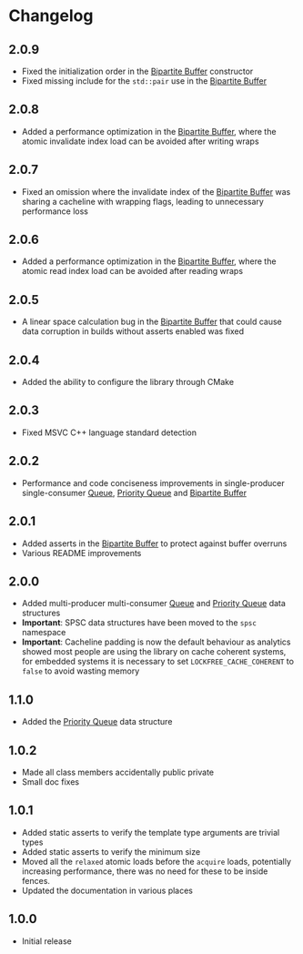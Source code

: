 # Changelog

## 2.0.9
- Fixed the initialization order in the [Bipartite Buffer](docs/spsc/bipartite_buf.md) constructor
- Fixed missing include for the `std::pair` use in the [Bipartite Buffer](docs/spsc/bipartite_buf.md)

## 2.0.8
- Added a performance optimization in the [Bipartite Buffer](docs/spsc/bipartite_buf.md), where the atomic invalidate index load can be avoided after writing wraps

## 2.0.7
- Fixed an omission where the invalidate index of the [Bipartite Buffer](docs/spsc/bipartite_buf.md) was sharing a cacheline with wrapping flags, leading to unnecessary performance loss

## 2.0.6
- Added a performance optimization in the [Bipartite Buffer](docs/spsc/bipartite_buf.md), where the atomic read index load can be avoided after reading wraps

## 2.0.5

- A linear space calculation bug in the [Bipartite Buffer](docs/spsc/bipartite_buf.md) that could cause data corruption in builds without asserts enabled was fixed

## 2.0.4

- Added the ability to configure the library through CMake

## 2.0.3

- Fixed MSVC C++ language standard detection

## 2.0.2

- Performance and code conciseness improvements in single-producer single-consumer [Queue](docs/spsc/queue.md), [Priority Queue](docs/spsc/priority_queue.md) and [Bipartite Buffer](docs/spsc/bipartite_buf.md)

## 2.0.1

- Added asserts in the [Bipartite Buffer](docs/spsc/bipartite_buf.md) to protect against buffer overruns
- Various README improvements

## 2.0.0

- Added multi-producer multi-consumer [Queue](docs/mpmc/queue.md) and [Priority Queue](docs/mpmc/priority_queue.md) data structures
- **Important**: SPSC data structures have been moved to the `spsc` namespace
- **Important**: Cacheline padding is now the default behaviour as analytics showed most people are using the library on cache coherent systems, for embedded systems it is necessary to set `LOCKFREE_CACHE_COHERENT` to `false` to avoid wasting memory

## 1.1.0
- Added the [Priority Queue](docs/spsc/priority_queue.md) data structure

## 1.0.2
- Made all class members accidentally public private
- Small doc fixes

## 1.0.1

- Added static asserts to verify the template type arguments are trivial types
- Added static asserts to verify the minimum size
- Moved all the `relaxed` atomic loads before the `acquire` loads, potentially increasing performance, there was no need for these to be inside fences.
- Updated the documentation in various places

## 1.0.0

- Initial release
